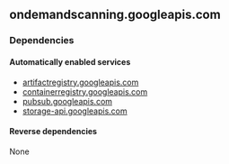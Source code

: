 ## ondemandscanning.googleapis.com

### Dependencies

#### Automatically enabled services

* [artifactregistry.googleapis.com](../artifactregistry.googleapis.com/)
* [containerregistry.googleapis.com](../containerregistry.googleapis.com/)
* [pubsub.googleapis.com](../pubsub.googleapis.com/)
* [storage-api.googleapis.com](../storage-api.googleapis.com/)

#### Reverse dependencies

None

